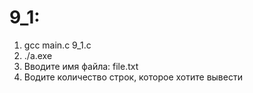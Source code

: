 # 9_1:
1) gcc main.c 9_1.c
2) ./a.exe
3) Вводите имя файла: file.txt
4) Водите количество строк, которое хотите вывести
